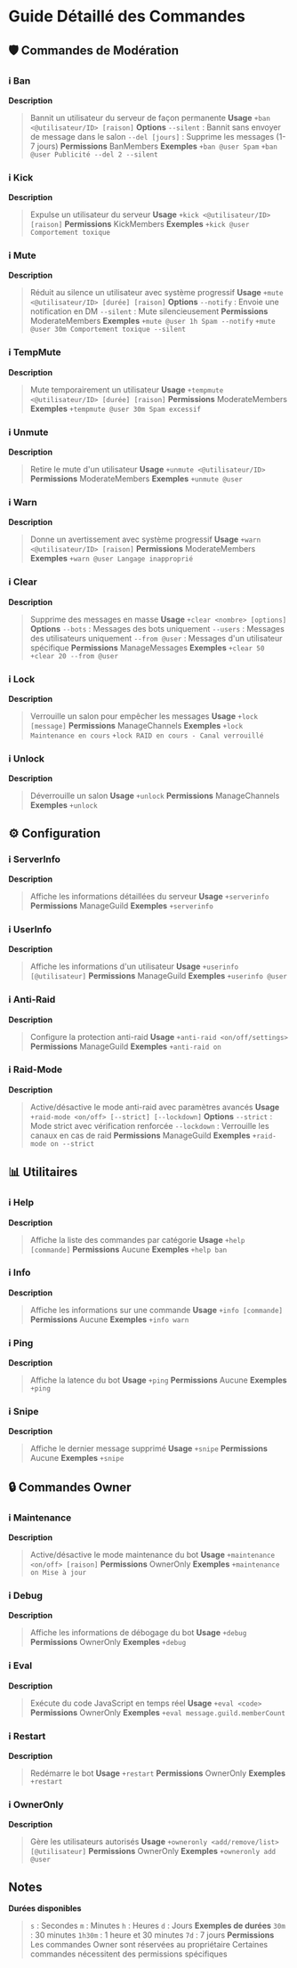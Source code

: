 # Guide Détaillé des Commandes

## 🛡️ Commandes de Modération

### ℹ️ Ban
**Description**
> Bannit un utilisateur du serveur de façon permanente
**Usage**
> `+ban <@utilisateur/ID> [raison]`
**Options**
> `--silent` : Bannit sans envoyer de message dans le salon
> `--del [jours]` : Supprime les messages (1-7 jours)
**Permissions**
> BanMembers
**Exemples**
> `+ban @user Spam`
> `+ban @user Publicité --del 2 --silent`

### ℹ️ Kick
**Description**
> Expulse un utilisateur du serveur
**Usage**
> `+kick <@utilisateur/ID> [raison]`
**Permissions**
> KickMembers
**Exemples**
> `+kick @user Comportement toxique`

### ℹ️ Mute
**Description**
> Réduit au silence un utilisateur avec système progressif
**Usage**
> `+mute <@utilisateur/ID> [durée] [raison]`
**Options**
> `--notify` : Envoie une notification en DM
> `--silent` : Mute silencieusement
**Permissions**
> ModerateMembers
**Exemples**
> `+mute @user 1h Spam --notify`
> `+mute @user 30m Comportement toxique --silent`

### ℹ️ TempMute
**Description**
> Mute temporairement un utilisateur
**Usage**
> `+tempmute <@utilisateur/ID> [durée] [raison]`
**Permissions**
> ModerateMembers
**Exemples**
> `+tempmute @user 30m Spam excessif`

### ℹ️ Unmute
**Description**
> Retire le mute d'un utilisateur
**Usage**
> `+unmute <@utilisateur/ID>`
**Permissions**
> ModerateMembers
**Exemples**
> `+unmute @user`

### ℹ️ Warn
**Description**
> Donne un avertissement avec système progressif
**Usage**
> `+warn <@utilisateur/ID> [raison]`
**Permissions**
> ModerateMembers
**Exemples**
> `+warn @user Langage inapproprié`

### ℹ️ Clear
**Description**
> Supprime des messages en masse
**Usage**
> `+clear <nombre> [options]`
**Options**
> `--bots` : Messages des bots uniquement
> `--users` : Messages des utilisateurs uniquement
> `--from @user` : Messages d'un utilisateur spécifique
**Permissions**
> ManageMessages
**Exemples**
> `+clear 50`
> `+clear 20 --from @user`

### ℹ️ Lock
**Description**
> Verrouille un salon pour empêcher les messages
**Usage**
> `+lock [message]`
**Permissions**
> ManageChannels
**Exemples**
> `+lock Maintenance en cours`
> `+lock RAID en cours - Canal verrouillé`

### ℹ️ Unlock
**Description**
> Déverrouille un salon
**Usage**
> `+unlock`
**Permissions**
> ManageChannels
**Exemples**
> `+unlock`

## ⚙️ Configuration

### ℹ️ ServerInfo
**Description**
> Affiche les informations détaillées du serveur
**Usage**
> `+serverinfo`
**Permissions**
> ManageGuild
**Exemples**
> `+serverinfo`

### ℹ️ UserInfo
**Description**
> Affiche les informations d'un utilisateur
**Usage**
> `+userinfo [@utilisateur]`
**Permissions**
> ManageGuild
**Exemples**
> `+userinfo @user`

### ℹ️ Anti-Raid
**Description**
> Configure la protection anti-raid
**Usage**
> `+anti-raid <on/off/settings>`
**Permissions**
> ManageGuild
**Exemples**
> `+anti-raid on`

### ℹ️ Raid-Mode
**Description**
> Active/désactive le mode anti-raid avec paramètres avancés
**Usage**
> `+raid-mode <on/off> [--strict] [--lockdown]`
**Options**
> `--strict` : Mode strict avec vérification renforcée
> `--lockdown` : Verrouille les canaux en cas de raid
**Permissions**
> ManageGuild
**Exemples**
> `+raid-mode on --strict`

## 📊 Utilitaires

### ℹ️ Help
**Description**
> Affiche la liste des commandes par catégorie
**Usage**
> `+help [commande]`
**Permissions**
> Aucune
**Exemples**
> `+help ban`

### ℹ️ Info
**Description**
> Affiche les informations sur une commande
**Usage**
> `+info [commande]`
**Permissions**
> Aucune
**Exemples**
> `+info warn`

### ℹ️ Ping
**Description**
> Affiche la latence du bot
**Usage**
> `+ping`
**Permissions**
> Aucune
**Exemples**
> `+ping`

### ℹ️ Snipe
**Description**
> Affiche le dernier message supprimé
**Usage**
> `+snipe`
**Permissions**
> Aucune
**Exemples**
> `+snipe`

## 🔒 Commandes Owner

### ℹ️ Maintenance
**Description**
> Active/désactive le mode maintenance du bot
**Usage**
> `+maintenance <on/off> [raison]`
**Permissions**
> OwnerOnly
**Exemples**
> `+maintenance on Mise à jour`

### ℹ️ Debug 
**Description**
> Affiche les informations de débogage du bot
**Usage**
> `+debug`
**Permissions**
> OwnerOnly
**Exemples**
> `+debug`

### ℹ️ Eval
**Description**
> Exécute du code JavaScript en temps réel
**Usage**
> `+eval <code>`
**Permissions**
> OwnerOnly
**Exemples**
> `+eval message.guild.memberCount`

### ℹ️ Restart
**Description**
> Redémarre le bot
**Usage**
> `+restart`
**Permissions**
> OwnerOnly
**Exemples**
> `+restart`

### ℹ️ OwnerOnly
**Description**
> Gère les utilisateurs autorisés
**Usage**
> `+owneronly <add/remove/list> [@utilisateur]`
**Permissions**
> OwnerOnly
**Exemples**
> `+owneronly add @user`

## Notes
**Durées disponibles**
> `s` : Secondes
> `m` : Minutes
> `h` : Heures
> `d` : Jours
**Exemples de durées**
> `30m` : 30 minutes
> `1h30m` : 1 heure et 30 minutes
> `7d` : 7 jours
**Permissions**
> Les commandes Owner sont réservées au propriétaire
> Certaines commandes nécessitent des permissions spécifiques
